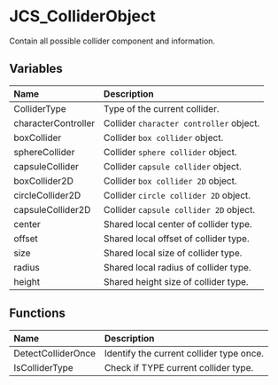 # JCS_ColliderObject

Contain all possible collider component and information.

## Variables

| Name                | Description                             |
|:--------------------|:----------------------------------------|
| ColliderType        | Type of the current collider.           |
| characterController | Collider `character controller` object. |
| boxCollider         | Collider `box collider` object.         |
| sphereCollider      | Collider `sphere collider` object.      |
| capsuleCollider     | Collider `capsule collider` object.     |
| boxCollider2D       | Collider `box collider 2D` object.      |
| circleCollider2D    | Collider `circle collider 2D` object.   |
| capsuleCollider2D   | Collider `capsule collider 2D` object.  |
| center              | Shared local center of collider type.   |
| offset              | Shared local offset of collider type.   |
| size                | Shared local size of collider type.     |
| radius              | Shared local radius of collider type.   |
| height              | Shared height size of collider type.    |

## Functions

| Name               | Description                              |
|:-------------------|:-----------------------------------------|
| DetectColliderOnce | Identify the current collider type once. |
| IsColliderType     | Check if TYPE current collider type.     |

